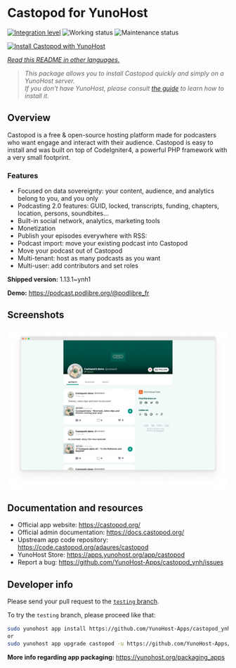 <!--
N.B.: This README was automatically generated by <https://github.com/YunoHost/apps/tree/master/tools/readme_generator>
It shall NOT be edited by hand.
-->

# Castopod for YunoHost

[![Integration level](https://apps.yunohost.org/badge/integration/castopod)](https://ci-apps.yunohost.org/ci/apps/castopod/)
![Working status](https://apps.yunohost.org/badge/state/castopod)
![Maintenance status](https://apps.yunohost.org/badge/maintained/castopod)

[![Install Castopod with YunoHost](https://install-app.yunohost.org/install-with-yunohost.svg)](https://install-app.yunohost.org/?app=castopod)

*[Read this README in other languages.](./ALL_README.md)*

> *This package allows you to install Castopod quickly and simply on a YunoHost server.*  
> *If you don't have YunoHost, please consult [the guide](https://yunohost.org/install) to learn how to install it.*

## Overview

Castopod is a free & open-source hosting platform made for podcasters who want engage and interact with their audience.
Castopod is easy to install and was built on top of CodeIgniter4, a powerful PHP framework with a very small footprint.


### Features

- Focused on data sovereignty: your content, audience, and analytics belong to you, and you only
- Podcasting 2.0 features: GUID, locked, transcripts, funding, chapters, location, persons, soundbites…
- Built-in social network, analytics, marketing tools
- Monetization
- Publish your episodes everywhere with RSS:
- Podcast import: move your existing podcast into Castopod
- Move your podcast out of Castopod
- Multi-tenant: host as many podcasts as you want
- Multi-user: add contributors and set roles

**Shipped version:** 1.13.1~ynh1

**Demo:** <https://podcast.podlibre.org/@podlibre_fr>

## Screenshots

![Screenshot of Castopod](./doc/screenshots/screenshot.png)

## Documentation and resources

- Official app website: <https://castopod.org/>
- Official admin documentation: <https://docs.castopod.org/>
- Upstream app code repository: <https://code.castopod.org/adaures/castopod>
- YunoHost Store: <https://apps.yunohost.org/app/castopod>
- Report a bug: <https://github.com/YunoHost-Apps/castopod_ynh/issues>

## Developer info

Please send your pull request to the [`testing` branch](https://github.com/YunoHost-Apps/castopod_ynh/tree/testing).

To try the `testing` branch, please proceed like that:

```bash
sudo yunohost app install https://github.com/YunoHost-Apps/castopod_ynh/tree/testing --debug
or
sudo yunohost app upgrade castopod -u https://github.com/YunoHost-Apps/castopod_ynh/tree/testing --debug
```

**More info regarding app packaging:** <https://yunohost.org/packaging_apps>
